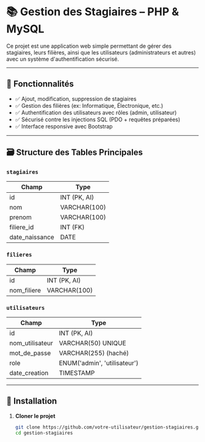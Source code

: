 # 📚 Gestion des Stagiaires – PHP & MySQL

Ce projet est une application web simple permettant de gérer des stagiaires, leurs filières, ainsi que les utilisateurs (administrateurs et autres) avec un système d'authentification sécurisé.

---

## 🚀 Fonctionnalités

- ✅ Ajout, modification, suppression de stagiaires
- ✅ Gestion des filières (ex: Informatique, Électronique, etc.)
- ✅ Authentification des utilisateurs avec rôles (admin, utilisateur)
- ✅ Sécurisé contre les injections SQL (PDO + requêtes préparées)
- ✅ Interface responsive avec Bootstrap

---

## 🗃️ Structure des Tables Principales

### `stagiaires`

| Champ           | Type             |
|----------------|------------------|
| id             | INT (PK, AI)     |
| nom            | VARCHAR(100)     |
| prenom         | VARCHAR(100)     |
| filiere_id     | INT (FK)         |
| date_naissance | DATE             |

### `filieres`

| Champ       | Type             |
|-------------|------------------|
| id          | INT (PK, AI)     |
| nom_filiere | VARCHAR(100)     |

### `utilisateurs`

| Champ           | Type                        |
|----------------|-----------------------------|
| id             | INT (PK, AI)                |
| nom_utilisateur| VARCHAR(50) UNIQUE         |
| mot_de_passe   | VARCHAR(255) (haché)       |
| role           | ENUM('admin', 'utilisateur')|
| date_creation  | TIMESTAMP                  |

---

## 🔧 Installation

1. **Cloner le projet**
   ```bash
   git clone https://github.com/votre-utilisateur/gestion-stagiaires.git
   cd gestion-stagiaires
